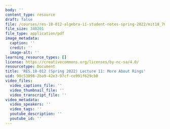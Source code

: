 ```yaml
---
body: ''
content_type: resource
draft: false
file: /courses/res-18-012-algebra-ii-student-notes-spring-2022/mit18_702s22_lect11.pdf
file_size: 340201
file_type: application/pdf
image_metadata:
  caption: ''
  credit: ''
  image-alt: ''
learning_resource_types: []
license: https://creativecommons.org/licenses/by-nc-sa/4.0/
resourcetype: Document
title: 'RES.18-012 (Spring 2022) Lecture 11: More About Rings'
uid: 90c53898-2ba9-42e3-97cf-ce991f629cb0
video_files:
  video_captions_file: ''
  video_thumbnail_file: ''
  video_transcript_file: ''
video_metadata:
  video_speakers: ''
  video_tags: ''
  youtube_description: ''
  youtube_id: ''
---
```

